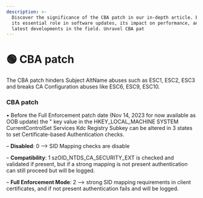 ```yaml
---
description: >-
  Discover the significance of the CBA patch in our in-depth article. Explore
  its essential role in software updates, its impact on performance, and the
  latest developments in the field. Unravel CBA pat
---
```


# 🟢 CBA patch

The CBA patch hinders Subject AltName abuses such as ESC1, ESC2, ESC3 and breaks CA Configuration abuses like ESC6, ESC9, ESC10.&#x20;

### CBA patch

• Before the Full Enforcement patch date (Nov 14, 2023 for now available as OOB update) the " key value in the HKEY\_LOCAL\_MACHINE SYSTEM CurrentControlSet Services Kdc Registry Subkey can be altered in 3 states to set Certificate-based Authentication checks.&#x20;

– **Disabled**: 0 ––> SID Mapping checks are disable

– **Compatibility**: 1 szOID\_NTDS\_CA\_SECURITY\_EXT is checked and validated if present, but if a strong mapping is not present authentication can still proceed but will be logged.&#x20;

– **Full Enforcement Mode**: 2 ––> strong SID mapping requirements in client certificates, and if not present authentication fails and will be logged.
